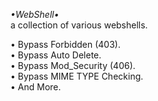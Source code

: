 
_•WebShell•_<br>
a collection of various webshells.<br>

• Bypass Forbidden (403).<br>
• Bypass Auto Delete.<br>
• Bypass Mod_Security (406).<br>
• Bypass MIME TYPE Checking.<br>
• And More.
